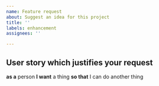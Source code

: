 ```yaml
---
name: Feature request
about: Suggest an idea for this project
title: ''
labels: enhancement
assignees: ''

---
```


## User story which justifies your request

**as a** person
**I want** a thing
**so that** I can do another thing
